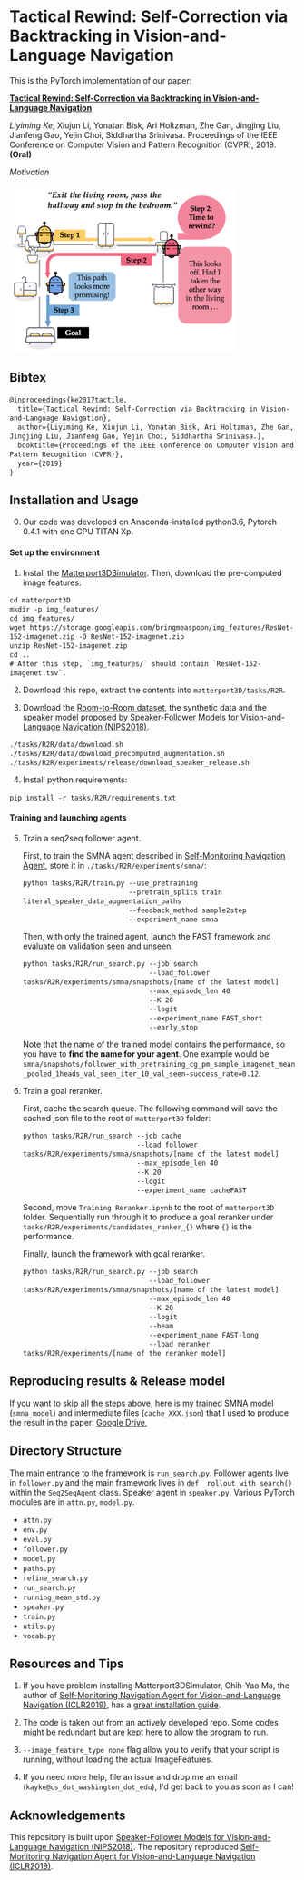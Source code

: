 # Tactical Rewind: Self-Correction via Backtracking in Vision-and-Language Navigation

This is the PyTorch implementation of our paper:

[**Tactical Rewind: Self-Correction via Backtracking in Vision-and-Language Navigation**](http://openaccess.thecvf.com/content_CVPR_2019/html/Ke_Tactical_Rewind_Self-Correction_via_Backtracking_in_Vision-And-Language_Navigation_CVPR_2019_paper.html)

_Liyiming Ke_, Xiujun Li, Yonatan Bisk, Ari Holtzman, Zhe Gan, Jingjing Liu, Jianfeng Gao, Yejin Choi, Siddhartha Srinivasa.
Proceedings of the IEEE Conference on Computer Vision and Pattern Recognition (CVPR), 2019. **(Oral)**


_Motivation_

<img src="github_plots/teaser.png" width="400" />
<!--<img src="github_plots/procedure.png" width="600" />-->

## Bibtex

```
@inproceedings{ke2017tactile,
  title={Tactical Rewind: Self-Correction via Backtracking in Vision-and-Language Navigation},
  author={Liyiming Ke, Xiujun Li, Yonatan Bisk, Ari Holtzman, Zhe Gan, Jingjing Liu, Jianfeng Gao, Yejin Choi, Siddhartha Srinivasa.},
  booktitle={Proceedings of the IEEE Conference on Computer Vision and Pattern Recognition (CVPR)},
  year={2019}
}
```

## Installation and Usage

0. Our code was developed on Anaconda-installed python3.6, Pytorch 0.4.1 with one GPU TITAN Xp.

#### Set up the environment

1. Install the [Matterport3DSimulator](https://github.com/peteanderson80/Matterport3DSimulator). Then, download the pre-computed image features:

```
cd matterport3D
mkdir -p img_features/
cd img_features/
wget https://storage.googleapis.com/bringmeaspoon/img_features/ResNet-152-imagenet.zip -O ResNet-152-imagenet.zip
unzip ResNet-152-imagenet.zip
cd .. 
# After this step, `img_features/` should contain `ResNet-152-imagenet.tsv`.
```

2. Download this repo, extract the contents into `matterport3D/tasks/R2R`.

3. Download the [Room-to-Room dataset](https://github.com/peteanderson80/Matterport3DSimulator/tree/master/tasks/R2R), the synthetic data and the speaker model proposed by [Speaker-Follower Models for Vision-and-Language Navigation (NIPS2018)](https://github.com/ronghanghu/speaker_follower).

```
./tasks/R2R/data/download.sh
./tasks/R2R/data/download_precomputed_augmentation.sh
./tasks/R2R/experiments/release/download_speaker_release.sh
```

4. Install python requirements:

`pip install -r tasks/R2R/requirements.txt`

#### Training and launching agents

5. Train a seq2seq follower agent.

    First, to train the SMNA agent described in [Self-Monitoring Navigation Agent](https://openreview.net/forum?id=r1GAsjC5Fm), store it in `./tasks/R2R/experiments/smna/`:

    ```
    python tasks/R2R/train.py --use_pretraining
                              --pretrain_splits train literal_speaker_data_augmentation_paths 
                              --feedback_method sample2step
                              --experiment_name smna
    ```

    Then, with only the trained agent, launch the FAST framework and evaluate on validation seen and unseen.

    ```
    python tasks/R2R/run_search.py --job search
                                   --load_follower tasks/R2R/experiments/smna/snapshots/[name of the latest model]
                                   --max_episode_len 40
                                   --K 20
                                   --logit 
                                   --experiment_name FAST_short
                                   --early_stop
    ```

    Note that the name of the trained model contains the performance, so you have to **find the name for your agent**. One example would be `smna/snapshots/follower_with_pretraining_cg_pm_sample_imagenet_mean_pooled_1heads_val_seen_iter_10_val_seen-success_rate=0.12`.


6. Train a goal reranker.

    First, cache the search queue. The following command will save the cached json file to the root of `matterport3D` folder:

    ```
    python tasks/R2R/run_search --job cache
                                --load_follower tasks/R2R/experiments/smna/snapshots/[name of the latest model]
                                --max_episode_len 40
                                --K 20
                                --logit
                                --experiment_name cacheFAST
    ```

    Second, move `Training Reranker.ipynb` to the root of `matterport3D` folder. Sequentially run through it to produce a goal reranker under `tasks/R2R/experiments/candidates_ranker_{}` where `{}` is the performance.


    Finally, launch the framework with goal reranker.

    ```
    python tasks/R2R/run_search.py --job search
                                   --load_follower tasks/R2R/experiments/smna/snapshots/[name of the latest model]
                                   --max_episode_len 40
                                   --K 20
                                   --logit 
                                   --beam
                                   --experiment_name FAST-long
                                   --load_reranker tasks/R2R/experiments/[name of the reranker model]
    ```

## Reproducing results & Release model

If you want to skip all the steps above, here is my trained SMNA model (`smna_model`) and intermediate files (`cache_XXX.json`) that I used to produce the result in the paper: [Google Drive](https://drive.google.com/drive/folders/1WDi2-SwjadehFo6DMwJNJwBkJh-elzqg?usp=sharing),


## Directory Structure

The main entrance to the framework is `run_search.py`. Follower agents live in `follower.py` and the main framework lives in `def _rollout_with_search()` within the `Seq2SeqAgent` class. Speaker agent in `speaker.py`. Various PyTorch modules are in `attn.py`, `model.py`. 

- `attn.py`
- `env.py`
- `eval.py`
- `follower.py`
- `model.py`
- `paths.py`
- `refine_search.py`
- `run_search.py`
- `running_mean_std.py`
- `speaker.py`
- `train.py`
- `utils.py`
- `vocab.py`


## Resources and Tips


1. If you have problem installing Matterport3DSimulator, Chih-Yao Ma, the author of [Self-Monitoring Navigation Agent for Vision-and-Language Navigation (ICLR2019)](https://github.com/chihyaoma/selfmonitoring-agent), has a [great installation guide](https://github.com/chihyaoma/selfmonitoring-agent).

2. The code is taken out from an actively developed repo. Some codes might be redundant but are kept here to allow the program to run. 

3. `--image_feature_type none` flag allow you to verify that your script is running, without loading the actual ImageFeatures. 

4. If you need more help, file an issue and drop me an email (`kayke@cs_dot_washington_dot_edu`), I'd get back to you as soon as I can!  


## Acknowledgements

This repository is built upon [Speaker-Follower Models for Vision-and-Language Navigation (NIPS2018)](https://github.com/ronghanghu/speaker_follower). The repository reproduced [Self-Monitoring Navigation Agent for Vision-and-Language Navigation (ICLR2019)](https://github.com/chihyaoma/selfmonitoring-agent). 
